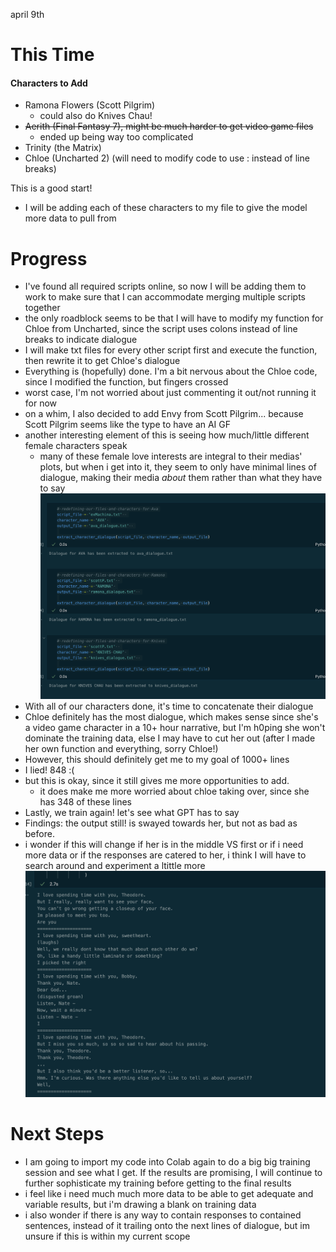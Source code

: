 april 9th
# This Time
#### Characters to Add
- Ramona Flowers (Scott Pilgrim)
	- could also do Knives Chau!
- ~~Aerith (Final Fantasy 7), might be much harder to get video game files~~
	- ended up being way too complicated
- Trinity (the Matrix)
- Chloe (Uncharted 2) (will need to modify code to use : instead of line breaks)

This is a good start!
- I will be adding each of these characters to my file to give the model more data to pull from

# Progress
- I've found all required scripts online, so now I will be adding them to work to make sure that I can accommodate merging multiple scripts together
- the only roadblock seems to be that I will have to modify my function for Chloe from Uncharted, since the script uses colons instead of line breaks to indicate dialogue
- I will make txt files for every other script first and execute the function, then rewrite it to get Chloe's dialogue
- Everything is (hopefully) done. I'm a bit nervous about the Chloe code, since I modified the function, but fingers crossed
- worst case, I'm not worried about just commenting it out/not running it for now
- on a whim, I also decided to add Envy from Scott Pilgrim... because Scott Pilgrim seems like the type to have an AI GF
- another interesting element of this is seeing how much/little different female characters speak
	- many of these female love interests are integral to their medias' plots, but when i get into it, they seem to only have minimal lines of dialogue, making their media *about* them rather than what they have to say
![](/images/4-09-04)
- With all of our characters done, it's time to concatenate their dialogue
- Chloe definitely has the most dialogue, which makes sense since she's a video game character in a 10+ hour narrative, but I'm h0ping she won't dominate the training data, else I may have to cut her out (after I made her own function and everything, sorry Chloe!)
- However, this should definitely get me to my goal of 1000+ lines
- I lied! 848 :(
- but this is okay, since it still gives me more opportunities to add.
	- it does make me more worried about chloe taking over, since she has 348 of these lines
- Lastly, we train again! let's see what GPT has to say
- Findings: the output still! is swayed towards her, but not as bad as before.
- i wonder if this will change if her is in the middle VS first or if i need more data or if the responses are catered to her, i think I will have to search around and experiment a ltittle more
![](/images/4-09-05)
# Next Steps
- I am going to import my code into Colab again to do a big big training session and see what I get. If the results are promising, I will continue to further sophisticate my training before getting to the final results
- i feel like i need much much more data to be able to get adequate and variable results, but i'm drawing a blank on training data
- i also wonder if there is any way to contain responses to contained sentences, instead of it trailing onto the next lines of dialogue, but im unsure if this is within my current scope
